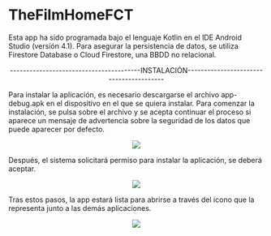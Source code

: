 # TheFilmHomeFCT
<p style="text-aling: justify">Esta app ha sido programada bajo el lenguaje Kotlin en el IDE Android Studio (versión 4.1). Para asegurar la persistencia de datos, se utiliza Firestore Database o Cloud Firestore, una BBDD no relacional.</p>

<div align="center">----------------------------------------INSTALACIÓN----------------------------------------</div>
<p style="text-aling: justify">Para instalar la aplicación, es necesario descargarse el archivo app-debug.apk en el dispositivo en el que se quiera instalar.
Para comenzar la instalación, se pulsa sobre el archivo y se acepta continuar el proceso si aparece un mensaje de advertencia sobre la seguridad de los datos que puede aparecer por defecto.</p>
<div align="center"><img src="https://user-images.githubusercontent.com/65189116/159162721-3d191ad7-14a7-4b2b-a6ea-101ebe31616f.jpg"></div>
<p style="text-aling: justify">Después, el sistema solicitará permiso para instalar la aplicación, se deberá aceptar.</p> 
<div align="center"><img src="https://user-images.githubusercontent.com/65189116/159162829-efaa2d6c-afae-41b8-a321-7f216e4a4a21.jpg"></div>
<p style="text-aling: justify">Tras estos pasos, la app estará lista para abrirse a través del icono que la representa junto a las demás aplicaciones.</p> 
<div align="center"><img src="https://user-images.githubusercontent.com/65189116/159162971-457661fd-d9ae-4844-a884-6ae791c9c1b6.jpg"></div>

